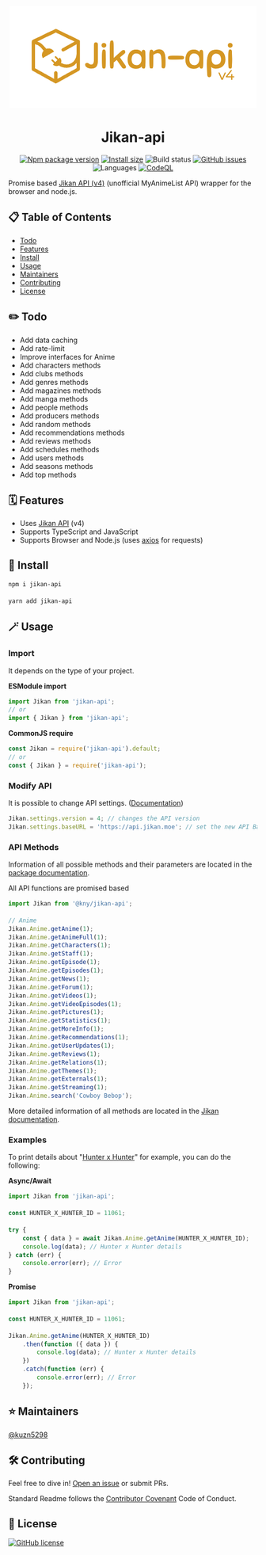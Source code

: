 <div align="center">
<img src="https://raw.githubusercontent.com/kuzn5298/jikan-api/main/public/logo.png">

# Jikan-api

[![Npm package version](https://badgen.net/npm/v/jikan-api)](https://www.npmjs.org/package/jikan-api)
[![Install size](https://packagephobia.now.sh/badge?p=jikan-api)](https://packagephobia.now.sh/result?p=jikan-api)
![Build status](https://github.com/kuzn5298/jikan-api/actions/workflows/docs.yml/badge.svg)
[![GitHub issues](https://img.shields.io/github/issues/kuzn5298/jikan-api.svg)](https://github.com/kuzn5298/jikan-api/issues/)
![Languages](https://img.shields.io/github/languages/top/kuzn5298/jikan-api)
[![CodeQL](https://github.com/kuzn5298/jikan-api/actions/workflows/codeql-analysis.yml/badge.svg)](https://github.com/kuzn5298/jikan-api/actions/workflows/codeql-analysis.yml)

</div>

Promise based [Jikan API (v4)](https://jikan.moe/) (unofficial MyAnimeList API) wrapper for the browser and node.js.

## 📋 Table of Contents

-   [Todo](#✏️-todo)
-   [Features](#🗓-features)
-   [Install](#🚀-install)
-   [Usage](#🪄-usage)
-   [Maintainers](#⭐️-maintainers)
-   [Contributing](#🛠-contributings)
-   [License](#📜-license)

## ✏️ Todo

-   Add data caching
-   Add rate-limit
-   Improve interfaces for Anime
-   Add characters methods
-   Add clubs methods
-   Add genres methods
-   Add magazines methods
-   Add manga methods
-   Add people methods
-   Add producers methods
-   Add random methods
-   Add recommendations methods
-   Add reviews methods
-   Add schedules methods
-   Add users methods
-   Add seasons methods
-   Add top methods

## 🗓 Features

-   Uses [Jikan API](https://jikan.moe/) (v4)
-   Supports TypeScript and JavaScript
-   Supports Browser and Node.js (uses [axios](https://github.com/axios/axios/) for requests)

## 🚀 Install

```sh
npm i jikan-api

yarn add jikan-api
```

## 🪄 Usage

### Import

It depends on the type of your project.

**ESModule import**

```ts
import Jikan from 'jikan-api';
// or
import { Jikan } from 'jikan-api';
```

**CommonJS require**

```ts
const Jikan = require('jikan-api').default;
// or
const { Jikan } = require('jikan-api');
```

### Modify API

It is possible to change API settings.
([Documentation](https://kuzn5298.github.io/jikan-api/classes/Jikan.Internal.Settings.html))

```ts
Jikan.settings.version = 4; // changes the API version
Jikan.settings.baseURL = 'https://api.jikan.moe'; // set the new API Base URL
```

### API Methods

Information of all possible methods and their parameters are located in the [package documentation](https://kuzn5298.github.io/jikan-api).

All API functions are promised based

```ts
import Jikan from '@kny/jikan-api';

// Anime
Jikan.Anime.getAnime(1);
Jikan.Anime.getAnimeFull(1);
Jikan.Anime.getCharacters(1);
Jikan.Anime.getStaff(1);
Jikan.Anime.getEpisode(1);
Jikan.Anime.getEpisodes(1);
Jikan.Anime.getNews(1);
Jikan.Anime.getForum(1);
Jikan.Anime.getVideos(1);
Jikan.Anime.getVideoEpisodes(1);
Jikan.Anime.getPictures(1);
Jikan.Anime.getStatistics(1);
Jikan.Anime.getMoreInfo(1);
Jikan.Anime.getRecommendations(1);
Jikan.Anime.getUserUpdates(1);
Jikan.Anime.getReviews(1);
Jikan.Anime.getRelations(1);
Jikan.Anime.getThemes(1);
Jikan.Anime.getExternals(1);
Jikan.Anime.getStreaming(1);
Jikan.Anime.search('Cowboy Bebop');
```

More detailed information of all methods are located in the [Jikan documentation](https://docs.api.jikan.moe/).

### Examples

To print details about "[Hunter x Hunter](https://myanimelist.net/anime/11061/Hunter_x_Hunter_2011)" for example, you can do the following:

**Async/Await**

```ts
import Jikan from 'jikan-api';

const HUNTER_X_HUNTER_ID = 11061;

try {
    const { data } = await Jikan.Anime.getAnime(HUNTER_X_HUNTER_ID);
    console.log(data); // Hunter x Hunter details
} catch (err) {
    console.error(err); // Error
}
```

**Promise**

```ts
import Jikan from 'jikan-api';

const HUNTER_X_HUNTER_ID = 11061;

Jikan.Anime.getAnime(HUNTER_X_HUNTER_ID)
    .then(function ({ data }) {
        console.log(data); // Hunter x Hunter details
    })
    .catch(function (err) {
        console.error(err); // Error
    });
```

## ⭐️ Maintainers

[@kuzn5298](https://github.com/kuzn5298)

## 🛠 Contributing

Feel free to dive in! [Open an issue](https://github.com/kuzn5298/jikan-api/issues/new) or submit PRs.

Standard Readme follows the [Contributor Covenant](https://www.contributor-covenant.org/version/1/4) Code of Conduct.

## 📜 License

[![GitHub license](https://img.shields.io/github/license/kuzn5298/jikan-api)](https://github.com/kuzn5298/jikan-api/blob/main/LICENSE)
